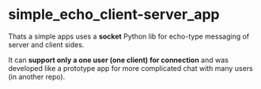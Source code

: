 # simple_echo_client-server_app

Thats a simple apps uses a <b>socket</b> Python lib for echo-type messaging of server and client sides.

It can <b>support only a one user (one client) for connection</b> and was developed like a prototype app for more complicated chat with many users (in another repo).
